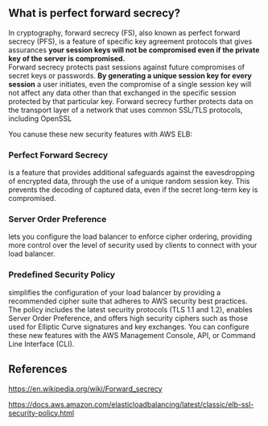 ## What is perfect forward secrecy?
In cryptography, forward secrecy (FS), also known as perfect forward secrecy (PFS), is a feature of specific key agreement protocols that gives assurances **your session keys will not be compromised even if the private key of the server is compromised.**\
Forward secrecy protects past sessions against future compromises of secret keys or passwords. **By generating a unique session key for every session** a user initiates, even the compromise of a single session key will not affect any data other than that exchanged in the specific session protected by that particular key. 
Forward secrecy further protects data on the transport layer of a network that uses common SSL/TLS protocols, including OpenSSL




You canuse these new security features with AWS ELB:

### Perfect Forward Secrecy 
is a feature that provides additional safeguards against the eavesdropping of encrypted data, through the use of a unique random session key. This prevents the decoding of captured data, even if the secret long-term key is compromised.

### Server Order Preference
lets you configure the load balancer to enforce cipher ordering, providing more control over the level of security used by clients to connect with your load balancer.

### Predefined Security Policy 
simplifies the configuration of your load balancer by providing a recommended cipher suite that adheres to AWS security best practices. The policy includes the latest security protocols (TLS 1.1 and 1.2), enables Server Order Preference, and offers high security ciphers such as those used for Elliptic Curve signatures and key exchanges.
You can configure these new features with the AWS Management Console, API, or Command Line Interface (CLI).
## References
https://en.wikipedia.org/wiki/Forward_secrecy

https://docs.aws.amazon.com/elasticloadbalancing/latest/classic/elb-ssl-security-policy.html
